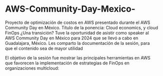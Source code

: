 # AWS-Community-Day-Mexico-
Proyecto de optimización de costos en AWS presentado durante el AWS Community Day en México. Título de la ponencia: Cloud economics, y cloud FinOps ¿Una transición?
Tuve la oportunidad de asistir como speaker al AWS Community Day en México para 2024 que se llevó a cabo en Guadalajara, México. Les comparto la documentación de la sesión, para que el contenido sea de mayor utilidad 

El objetivo de la sesión fue mostrar las principales herramientas en AWS que favorecen la implementación de estrategias de FinOps en organizaciones multicloud: 


